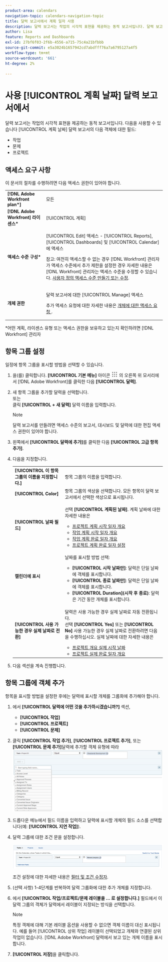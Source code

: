 ```yaml
---
product-area: calendars
navigation-topic: calendars-navigation-topic
title: 달력 보고서에서 계획 일자 사용
description: 달력 보고서는 작업의 시각적 표현을 제공하는 동적 보고서입니다. 달력 보고서에서 작업, 문제 및 프로젝트에 대해 계획 일자 필드를 사용할 수 있습니다.
author: Lisa
feature: Reports and Dashboards
exl-id: 27bf6f03-2f6b-4556-a715-75c4a21bfbbb
source-git-commit: e5a3024b1657942cd7abdfff76a7a6795127a4f5
workflow-type: tm+mt
source-wordcount: '661'
ht-degree: 2%

---
```


# 사용 [!UICONTROL 계획 날짜] 달력 보고서에서

달력 보고서는 작업의 시각적 표현을 제공하는 동적 보고서입니다. 다음을 사용할 수 있습니다 [!UICONTROL 계획 날짜] 달력 보고서의 다음 객체에 대한 필드:

* 작업
* 문제
* 프로젝트

## 액세스 요구 사항

이 문서의 절차를 수행하려면 다음 액세스 권한이 있어야 합니다.

<table style="table-layout:auto"> 
 <col> 
 </col> 
 <col> 
 </col> 
 <tbody> 
  <tr> 
   <td role="rowheader"><strong>[!DNL Adobe Workfront plan*]</strong></td> 
   <td> <p>모든</p> </td> 
  </tr> 
  <tr> 
   <td role="rowheader"><strong>[!DNL Adobe Workfront] 라이센스*</strong></td> 
   <td> <p>[!UICONTROL 계획] </p> </td> 
  </tr> 
  <tr> 
   <td role="rowheader"><strong>액세스 수준 구성*</strong></td> 
   <td> <p>[!UICONTROL Edit] 액세스 - [!UICONTROL Reports], [!UICONTROL Dashboards] 및 [!UICONTROL Calendar]에 액세스</p> <p>참고: 여전히 액세스할 수 없는 경우 [!DNL Workfront] 관리자가 액세스 수준에서 추가 제한을 설정한 경우 자세한 내용은 [!DNL Workfront] 관리자는 액세스 수준을 수정할 수 있습니다. <a href="../../../administration-and-setup/add-users/configure-and-grant-access/create-modify-access-levels.md" class="MCXref xref">사용자 정의 액세스 수준 만들기 또는 수정</a>.</p> </td> 
  </tr> 
  <tr> 
   <td role="rowheader"><strong>개체 권한</strong></td> 
   <td> <p>달력 보고서에 대한 [!UICONTROL Manage] 액세스</p> <p>추가 액세스 요청에 대한 자세한 내용은 <a href="../../../workfront-basics/grant-and-request-access-to-objects/request-access.md" class="MCXref xref">개체에 대한 액세스 요청 </a>.</p> </td> 
  </tr> 
 </tbody> 
</table>

&#42;어떤 계획, 라이센스 유형 또는 액세스 권한을 보유하고 있는지 확인하려면 [!DNL Workfront] 관리자

## 항목 그룹 설정

일정에 항목 그룹을 표시할 방법을 선택할 수 있습니다.

1. 을(를) 클릭합니다. **[!UICONTROL 기본 메뉴]** 아이콘 ![](assets/main-menu-icon.png) 의 오른쪽 위 모서리에서 [!DNL Adobe Workfront]를 클릭한 다음 **[!UICONTROL 달력]**.

1. 새 항목 그룹을 추가할 달력을 선택합니다.\
   또는\
   클릭 **[!UICONTROL + 새 달력]** 달력 이름을 입력합니다.

   >[!NOTE]
   >
   >달력 보고서를 만들려면 액세스 수준의 보고서, 대시보드 및 달력에 대한 편집 액세스 권한이 있어야 합니다.

1. 왼쪽에서 **[!UICONTROL 달력에 추가]**&#x200B;를 클릭한 다음 **[!UICONTROL 고급 항목 추가]**.

1. 다음을 지정합니다.

   <table style="table-layout:auto">
    <col>
    <col>
    <tbody>
     <tr>
      <td role="rowheader"><strong>[!UICONTROL 이 항목 그룹의 이름을 지정합니다.]</strong></td>
      <td>항목 그룹의 이름을 입력합니다.</td>
     </tr>
     <tr>
      <td role="rowheader"><strong>[!UICONTROL Color]</strong></td>
      <td>항목 그룹의 색상을 선택합니다. 모든 항목이 달력 보고서에서 선택한 색상으로 표시됩니다.</td>
     </tr>
     <tr>
      <td role="rowheader"><strong>[!UICONTROL 날짜 필드]</strong></td>
      <td><p>선택 <strong>[!UICONTROL 계획된 날짜]</strong>. 계획 날짜에 대한 자세한 내용은 </p>
       <ul>
        <li><a href="../../../manage-work/projects/planning-a-project/project-planned-start-date.md" class="MCXref xref">프로젝트 계획 시작 일자 개요</a></li>
        <li><a href="../../../manage-work/tasks/task-information/task-planned-start-date.md" class="MCXref xref">작업 계획 시작 일자 개요</a></li>
        <li><a href="../../../manage-work/tasks/task-information/task-planned-completion-date.md" class="MCXref xref">작업 계획 완료 일자 개요</a></li>
        <li><a href="../../../manage-work/projects/planning-a-project/project-planned-completion-date.md" class="MCXref xref">프로젝트 계획 완료 일자 설정</a><br></li>
       </ul></td>
     </tr>
     <tr>
      <td role="rowheader"><strong>캘린더에 표시</strong></td>
      <td><p>날짜를 표시할 방법 선택:</p>
       <ul>
        <li><strong>[!UICONTROL 시작 날짜만]</strong>: 달력은 단일 날짜에 객체를 표시합니다.</li>
        <li><strong>[!UICONTROL 종료 날짜만]</strong>: 달력은 단일 날짜에 객체를 표시합니다.</li>
        <li><strong>[!UICONTROL Duration](시작 후 종료)</strong>: 달력은 기간 동안 개체를 표시합니다.</li>
       </ul></td>
     </tr>
     <tr data-mc-conditions="">
      <td role="rowheader"><strong>[!UICONTROL 사용 가능한 경우 실제 날짜로 전환]</strong></td>
      <td><p>달력은 사용 가능한 경우 실제 날짜로 자동 전환됩니다. <br>선택 <strong>[!UICONTROL Yes]</strong> 또는 <strong>[!UICONTROL No]</strong> 사용 가능한 경우 실제 날짜로 전환하려면 다음을 수행하십시오. 실제 날짜에 대한 자세한 내용은</p>
       <ul>
        <li><a href="../../../manage-work/projects/planning-a-project/project-actual-start-date.md" class="MCXref xref">프로젝트 개요 실제 시작 날짜 </a></li>
        <li><a href="../../../manage-work/projects/planning-a-project/project-actual-completion-date.md" class="MCXref xref">프로젝트 실제 완료 일자 개요 </a></li>
       </ul></td>
     </tr>
    </tbody>
   </table>

1. 다음 섹션을 계속 진행합니다.

## 항목 그룹에 객체 추가

항목을 표시할 방법을 설정한 후에는 달력에 표시할 개체를 그룹화에 추가해야 합니다.

1. 에서 **[!UICONTROL 달력에 어떤 것을 추가하시겠습니까?]** 섹션,

   * **[!UICONTROL 작업]**
   * **[!UICONTROL 프로젝트]**
   * **[!UICONTROL 문제]**

1. 클릭 **[!UICONTROL 작업 추가]**, **[!UICONTROL 프로젝트 추가]**, 또는 **[!UICONTROL 문제 추가]**&#x200B;달력에 추가할 객체 유형에 따라\
   ![달력의 개체 선택](assets/field-name.png)

1. 드롭다운 메뉴에서 필드 이름을 입력하고 달력에 표시할 개체의 필드 소스를 선택합니다(예: **[!UICONTROL 지연 작업]**).
1. 달력 그룹에 대한 조건 문을 설정합니다.

   ![조건 문](assets/condition-statement-calendar.png)

   조건 설정에 대한 자세한 내용은 [필터 및 조건 수정자](../../../reports-and-dashboards/reports/reporting-elements/filter-condition-modifiers.md).

1. (선택 사항) 1-4단계를 반복하여 달력 그룹화에 대한 추가 개체를 지정합니다.
1. 에서 **[!UICONTROL 작업/프로젝트/문제 레이블을 ... 로 설정합니다.]** 필드에서 이 달력 그룹의 객체가 달력에서 레이블이 지정되는 방식을 선택합니다.

   >[!NOTE]
   >
   >특정 객체에 대해 기본 레이블 옵션을 사용할 수 없으면 객체 이름이 대신 표시됩니다. 예를 들어 [!UICONTROL 상위 작업] 레이블이 선택되었고 개체와 연결된 상위 작업이 없습니다. [!DNL Adobe Workfront] 달력에서 보고 있는 개체 이름을 표시합니다.

1. **[!UICONTROL 저장]**&#x200B;을 클릭합니다.
